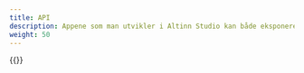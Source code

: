 ```yaml
---
title: API
description: Appene som man utvikler i Altinn Studio kan både eksponere standard og custom APIer samt benytte seg av APIer. Slik gjør du det.
weight: 50
---
```


{{<children />}}
